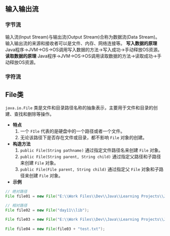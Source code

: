 ## 输入输出流
### 字节流
输入流(Input Stream)与输出流(Output Stream)合称为数据流(Data Stream)。
输入输出流的来源和接收者可以是文件、内存、网络连接等。
**写入数据的原理** Java程序→JVM→OS→OS调用写入数据的方法→写入成功→手动释放OS资源。
**读取数据的原理** Java程序→JVM→OS→OS调用读取数据的方法→读取成功→手动释放OS资源。
### 字符流


## File类
`java.io.File` 类是文件和目录路径名称的抽象表示，主要用于文件和目录的创建、查找和删除等操作。
- **特点**
	1. 一个 `FIle` 代表的是硬盘中的一个路径或者一个文件。
	2. 无论该路径下是否存在文件或目录，都不影响 `File` 对象的创建。
- **构造方法**
	1. `public File(String pathname)` 通过指定文件路径名来创建 `File` 对象。
	2. `public File(String parent, String child)` 通过指定父路径和子路径来创建 `File` 对象。
	3. `public File(File parent, String child)` 通过指定父 `File` 对象和子路径来创建 `File` 对象。
- **示例**
```java
// 绝对路径  
File file01 = new File("E:\\Work Files\\Dev\\Java\\Learning Projects\\JavaSE_Advance\\day11\\lib");  

// 相对路径  
File file02 = new File("day11\\lib");  

File file03 = new File("E:\\Work Files\\Dev\\Java\\Learning Projects\\JavaSE_Advance\\day11\\" + "lib");  
  
File file04 = new File(file03 + "test.txt");  
```